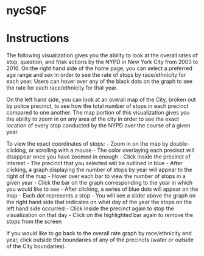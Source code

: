 # nycSQF

# Instructions

The following visualization gives you the ability to look at the overall rates of stop, question, and frisk actions by the NYPD in New York City from 2003 to 2016. On the right hand side of the home page, you can select a preferred age range and sex in order to see the rate of stops by race/ethnicity for each year. Users can hover over any of the black dots on the graph to see the rate for each race/ethnicity for that year.

On the left hand side, you can look at an overall map of the City, broken out by police precinct, to see how the total number of stops in each precinct compared to one another. The map portion of this visualization gives you the ability to zoom in on any area of the city in order to see the exact location of every stop conducted by the NYPD over the course of a given year.

To view the exact coordinates of stops:
    - Zoom in on the map by double-clicking, or scrolling with a mouse
        - The color overlaying each precinct will disappear once you have zoomed in enough
    - Click inside the precinct of interest
        - The precinct that you selected will be outlined in blue
        - After clicking, a graph displaying the number of stops by year will appear to the right of the map
        - Hover over each bar to view the number of stops in a given year
    - Click the bar on the graph corresponding to the year in which you would like to see
        - After clicking, a series of blue dots will appear on the map
        - Each dot represents a stop
        - You will see a slider above the graph on the right hand side that indicates on what day of the year the stops on the left hand side occurred
        - Click inside the precinct again to stop the visualization on that day
        - Click on the highlighted bar again to remove the stops from the screen

If you would like to go back to the overall rate graph by race/ethnicity and year, click outside the boundaries of any of the precincts (water or outside of the City boundaries).
